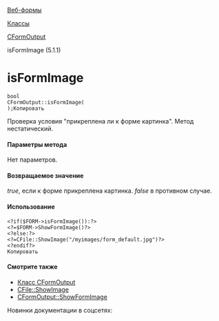 [Веб-формы](/api_help/form/index.php)

[Классы](/api_help/form/classes/index.php)

[CFormOutput](/api_help/form/classes/cformoutput/index.php)

isFormImage (5.1.1)

isFormImage
===========

```
bool
CFormOutput::isFormImage(
);Копировать
```

Проверка условия "прикреплена ли к форме картинка". Метод нестатический.

#### Параметры метода

Нет параметров.

#### Возвращаемое значение

*true*, если к форме прикреплена картинка. *false* в противном случае.

#### Использование

```
<?if($FORM->isFormImage()):?>
<?=$FORM->ShowFormImage()?>
<?else:?>
<?=CFile::ShowImage("/myimages/form_default.jpg")?>
<?endif?>
Копировать
```

#### Смотрите также

- [Класс CFormOutput](/api_help/form/classes/cformoutput/index.php)
- [CFile::ShowImage](/api_help/main/reference/cfile/showimage.php)
- [CFormOutput::ShowFormImage](/api_help/form/classes/cformoutput/showformimage.php)

Новинки документации в соцсетях:
